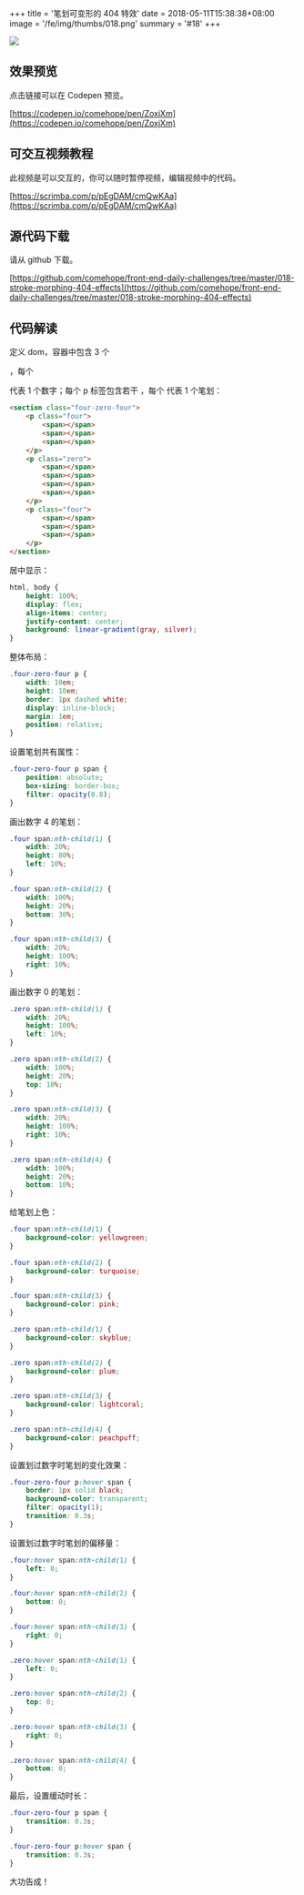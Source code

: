 +++
title = '笔划可变形的 404 特效'
date = 2018-05-11T15:38:38+08:00
image = '/fe/img/thumbs/018.png'
summary = '#18'
+++

![](./work.png)

## 效果预览

点击链接可以在 Codepen 预览。

[https://codepen.io/comehope/pen/ZoxjXm](https://codepen.io/comehope/pen/ZoxjXm)

## 可交互视频教程

此视频是可以交互的，你可以随时暂停视频，编辑视频中的代码。

[https://scrimba.com/p/pEgDAM/cmQwKAa](https://scrimba.com/p/pEgDAM/cmQwKAa)

## 源代码下载

请从 github 下载。

[https://github.com/comehope/front-end-daily-challenges/tree/master/018-stroke-morphing-404-effects](https://github.com/comehope/front-end-daily-challenges/tree/master/018-stroke-morphing-404-effects)

## 代码解读

定义 dom，容器中包含 3 个 <p>，每个 <p> 代表 1 个数字；每个 p 标签包含若干 <span>，每个 <span> 代表 1 个笔划：
```html
<section class="four-zero-four">
	<p class="four">
		<span></span>
		<span></span>
		<span></span>
	</p>
	<p class="zero">
		<span></span>
		<span></span>
		<span></span>
		<span></span>
	</p>
	<p class="four">
		<span></span>
		<span></span>
		<span></span>
	</p>
</section>
```

居中显示：
```css
html, body {
	height: 100%;
	display: flex;
	align-items: center;
	justify-content: center;
	background: linear-gradient(gray, silver);
}
```

整体布局：
```css
.four-zero-four p {
	width: 10em;
	height: 10em;
	border: 1px dashed white;
	display: inline-block;
	margin: 1em;
	position: relative;
}
```

设置笔划共有属性：
```css
.four-zero-four p span {
	position: absolute;
	box-sizing: border-box;
	filter: opacity(0.8);
}
```

画出数字 4 的笔划：
```css
.four span:nth-child(1) {
	width: 20%;
	height: 80%;
	left: 10%;
}

.four span:nth-child(2) {
	width: 100%;
	height: 20%;
	bottom: 30%;
}

.four span:nth-child(3) {
	width: 20%;
	height: 100%;
	right: 10%;
}
```

画出数字 0 的笔划：
```css
.zero span:nth-child(1) {
	width: 20%;
	height: 100%;
	left: 10%;
}

.zero span:nth-child(2) {
	width: 100%;
	height: 20%;
	top: 10%;
}

.zero span:nth-child(3) {
	width: 20%;
	height: 100%;
	right: 10%;
}

.zero span:nth-child(4) {
	width: 100%;
	height: 20%;
	bottom: 10%;
}
```

给笔划上色：
```css
.four span:nth-child(1) {
	background-color: yellowgreen;
}

.four span:nth-child(2) {
	background-color: turquoise;
}

.four span:nth-child(3) {
	background-color: pink;
}

.zero span:nth-child(1) {
	background-color: skyblue;
}

.zero span:nth-child(2) {
	background-color: plum;
}

.zero span:nth-child(3) {
	background-color: lightcoral;
}

.zero span:nth-child(4) {
	background-color: peachpuff;
}
```

设置划过数字时笔划的变化效果：
```css
.four-zero-four p:hover span {
	border: 1px solid black;
	background-color: transparent;
	filter: opacity(1);
	transition: 0.3s;
}
```

设置划过数字时笔划的偏移量：
```css
.four:hover span:nth-child(1) {
	left: 0;
}

.four:hover span:nth-child(2) {
	bottom: 0;
}

.four:hover span:nth-child(3) {
	right: 0;
}

.zero:hover span:nth-child(1) {
	left: 0;
}

.zero:hover span:nth-child(2) {
	top: 0;
}

.zero:hover span:nth-child(3) {
	right: 0;
}

.zero:hover span:nth-child(4) {
	bottom: 0;
}
```

最后，设置缓动时长：
```css
.four-zero-four p span {
	transition: 0.3s;
}

.four-zero-four p:hover span {
	transition: 0.3s;
}
```

大功告成！
